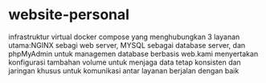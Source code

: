 # website-personal
infrastruktur virtual docker compose yang menghubungkan 3 layanan utama:NGINX sebagi web server, MYSQL sebagai database server, dan phpMyAdmin untuk managemen database berbasis web.kami menyertakan konfigurasi tambahan volume untuk menjaga data tetap konsisten dan jaringan khusus untuk komunikasi antar layanan berjalan dengan baik
